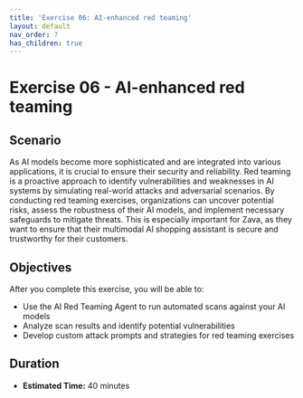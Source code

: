```yaml
---
title: 'Exercise 06: AI-enhanced red teaming'
layout: default
nav_order: 7
has_children: true
---
```


# Exercise 06 - AI-enhanced red teaming

## Scenario

As AI models become more sophisticated and are integrated into various applications, it is crucial to ensure their security and reliability. Red teaming is a proactive approach to identify vulnerabilities and weaknesses in AI systems by simulating real-world attacks and adversarial scenarios. By conducting red teaming exercises, organizations can uncover potential risks, assess the robustness of their AI models, and implement necessary safeguards to mitigate threats. This is especially important for Zava, as they want to ensure that their multimodal AI shopping assistant is secure and trustworthy for their customers.

## Objectives

After you complete this exercise, you will be able to:

* Use the AI Red Teaming Agent to run automated scans against your AI models
* Analyze scan results and identify potential vulnerabilities
* Develop custom attack prompts and strategies for red teaming exercises

## Duration

* **Estimated Time:** 40 minutes
